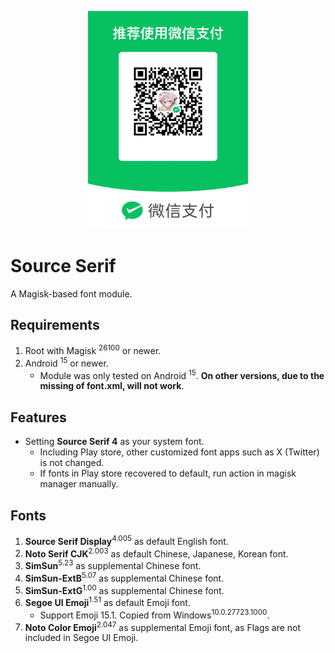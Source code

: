 <p align="center">
<img src="assets/mm_facetoface_collect_qrcode_1737769237737~2.png" width="256px"/>
</p>

# Source Serif
A Magisk-based font module.
## Requirements
1. Root with Magisk <sup>26100</sup> or newer.
2. Android <sup>15</sup> or newer.
    * Module was only tested on Android <sup>15</sup>. **On other versions, due to the missing of font.xml, will not work**.
## Features
* Setting **Source Serif 4** as your system font.
    * Including Play store, other customized font apps such as X (Twitter) is not changed.
    * If fonts in Play store recovered to default, run action in magisk manager manually.
## Fonts
1. **Source Serif Display**<sup>4.005</sup> as default English font.
2.  **Noto Serif CJK**<sup>2.003</sup> as default Chinese, Japanese, Korean font.
3. **SimSun**<sup>5.23</sup> as supplemental Chinese font.
4. **SimSun-ExtB**<sup>5.07</sup> as supplemental Chinese font.
5. **SimSun-ExtG**<sup>1.00</sup> as supplemental Chinese font.
6. **Segoe UI Emoji**<sup>1.51</sup> as default Emoji font.
   * Support Emoji 15.1. Copied from Windows<sup>10.0.27723.1000</sup>.
7. **Noto Color Emoji**<sup>2.047</sup> as supplemental  Emoji font, as Flags are not included in Segoe UI Emoji.
